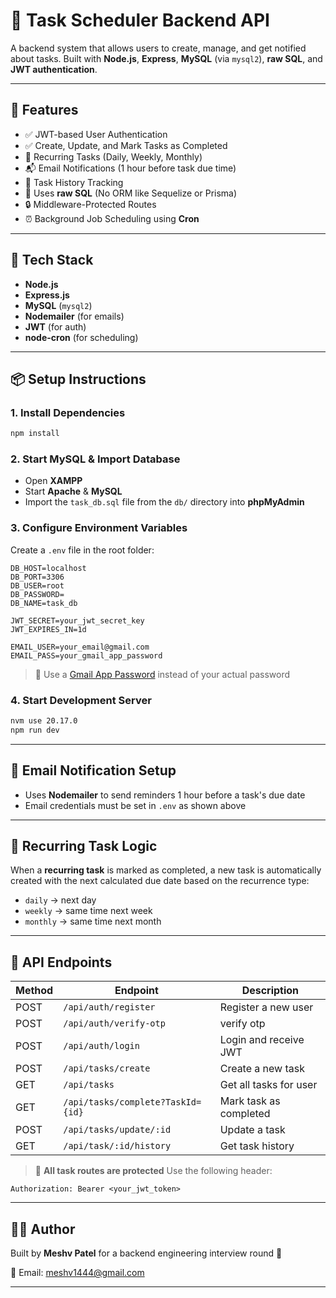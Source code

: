 
# 🧠 Task Scheduler Backend API

A backend system that allows users to create, manage, and get notified about tasks. Built with **Node.js**, **Express**, **MySQL** (via `mysql2`), **raw SQL**, and **JWT authentication**.

---

## 🔑 Features

* ✅ JWT-based User Authentication
* ✅ Create, Update, and Mark Tasks as Completed
* 🔁 Recurring Tasks (Daily, Weekly, Monthly)
* 📬 Email Notifications (1 hour before task due time)
* 📜 Task History Tracking
* 🧠 Uses **raw SQL** (No ORM like Sequelize or Prisma)
* 🔒 Middleware-Protected Routes
* ⏰ Background Job Scheduling using **Cron**

---

## 🚀 Tech Stack

* **Node.js**
* **Express.js**
* **MySQL** (`mysql2`)
* **Nodemailer** (for emails)
* **JWT** (for auth)
* **node-cron** (for scheduling)

---

## 📦 Setup Instructions

### 1. **Install Dependencies**

```bash
npm install
```

### 2. **Start MySQL & Import Database**

* Open **XAMPP**
* Start **Apache** & **MySQL**
* Import the `task_db.sql` file from the `db/` directory into **phpMyAdmin**

### 3. **Configure Environment Variables**

Create a `.env` file in the root folder:

```env
DB_HOST=localhost
DB_PORT=3306
DB_USER=root
DB_PASSWORD=
DB_NAME=task_db

JWT_SECRET=your_jwt_secret_key
JWT_EXPIRES_IN=1d

EMAIL_USER=your_email@gmail.com
EMAIL_PASS=your_gmail_app_password
```

> 🔐 Use a [Gmail App Password](https://support.google.com/mail/answer/185833?hl=en) instead of your actual password

### 4. **Start Development Server**

```bash
nvm use 20.17.0
npm run dev
```

---

## 📮 Email Notification Setup

* Uses **Nodemailer** to send reminders 1 hour before a task's due date
* Email credentials must be set in `.env` as shown above

---

## 🔁 Recurring Task Logic

When a **recurring task** is marked as completed, a new task is automatically created with the next calculated due date based on the recurrence type:

* `daily` → next day
* `weekly` → same time next week
* `monthly` → same time next month

---

## 📮 API Endpoints

| Method | Endpoint                          | Description            |
| ------ | --------------------------------- | ---------------------- |
| POST   | `/api/auth/register`              | Register a new user    |
| POST   | `/api/auth/verify-otp`            | verify otp             |
| POST   | `/api/auth/login`                 | Login and receive JWT  |
| POST   | `/api/tasks/create`               | Create a new task      |
| GET    | `/api/tasks`                      | Get all tasks for user |
| GET    | `/api/tasks/complete?TaskId={id}` | Mark task as completed |
| POST   | `/api/tasks/update/:id`           | Update a task          |
| GET    | `/api/task/:id/history`           | Get task history       |

> 🔐 **All task routes are protected**
> Use the following header:

```http
Authorization: Bearer <your_jwt_token>
```

---

## 👨‍💼 Author

Built by **Meshv Patel** for a backend engineering interview round 🚀

📧 Email: [meshv1444@gmail.com](mailto:meshv1444@gmail.com)

---
